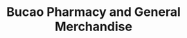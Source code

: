 ---
title: "Bucao Pharmacy and General Merchandise"
url: /dasmarinas/bucao-pharmacy-and-general-merchandise/
shop: Lebensmittel
---